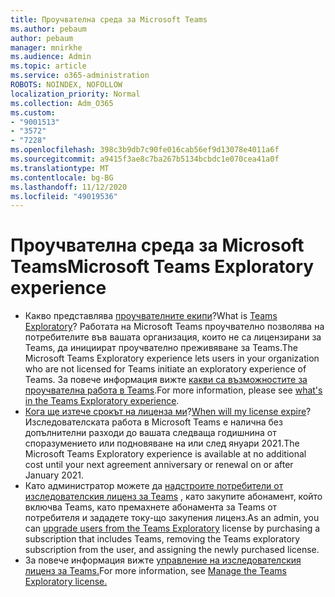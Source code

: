 ```yaml
---
title: Проучвателна среда за Microsoft Teams
ms.author: pebaum
author: pebaum
manager: mnirkhe
ms.audience: Admin
ms.topic: article
ms.service: o365-administration
ROBOTS: NOINDEX, NOFOLLOW
localization_priority: Normal
ms.collection: Adm_O365
ms.custom:
- "9001513"
- "3572"
- "7228"
ms.openlocfilehash: 398c3b9db7c90fe016cab56ef9d13078e4011a6f
ms.sourcegitcommit: a9415f3ae8c7ba267b5134bcbdc1e070cea41a0f
ms.translationtype: MT
ms.contentlocale: bg-BG
ms.lasthandoff: 11/12/2020
ms.locfileid: "49019536"
---
```

# <a name="microsoft-teams-exploratory-experience"></a><span data-ttu-id="24347-102">Проучвателна среда за Microsoft Teams</span><span class="sxs-lookup"><span data-stu-id="24347-102">Microsoft Teams Exploratory experience</span></span>

- <span data-ttu-id="24347-103">Какво представлява [проучвателните екипи](https://docs.microsoft.com/microsoftteams/teams-exploratory)?</span><span class="sxs-lookup"><span data-stu-id="24347-103">What is [Teams Exploratory](https://docs.microsoft.com/microsoftteams/teams-exploratory)?</span></span> <span data-ttu-id="24347-104">Работата на Microsoft Teams проучвателно позволява на потребителите във вашата организация, които не са лицензирани за Teams, да инициират проучвателно преживяване за Teams.</span><span class="sxs-lookup"><span data-stu-id="24347-104">The Microsoft Teams Exploratory experience lets users in your organization who are not licensed for Teams initiate an exploratory experience of Teams.</span></span> <span data-ttu-id="24347-105">За повече информация вижте [какви са възможностите за проучвателна работа в Teams](https://docs.microsoft.com/microsoftteams/teams-exploratory#whats-in-the-teams-exploratory-experience).</span><span class="sxs-lookup"><span data-stu-id="24347-105">For more information, please see [what's in the Teams Exploratory experience](https://docs.microsoft.com/microsoftteams/teams-exploratory#whats-in-the-teams-exploratory-experience).</span></span>
- <span data-ttu-id="24347-106">[Кога ще изтече срокът на лиценза ми](https://docs.microsoft.com/microsoftteams/teams-exploratory#how-long-does-the-teams-exploratory-experience-last)?</span><span class="sxs-lookup"><span data-stu-id="24347-106">[When will my license expire](https://docs.microsoft.com/microsoftteams/teams-exploratory#how-long-does-the-teams-exploratory-experience-last)?</span></span> <span data-ttu-id="24347-107">Изследователската работа в Microsoft Teams е налична без допълнителни разходи до вашата следваща годишнина от споразумението или подновяване на или след януари 2021.</span><span class="sxs-lookup"><span data-stu-id="24347-107">The Microsoft Teams Exploratory experience is available at no additional cost until your next agreement anniversary or renewal on or after January 2021.</span></span>
- <span data-ttu-id="24347-108">Като администратор можете да [надстроите потребители от изследователския лиценз за Teams](https://docs.microsoft.com/microsoftteams/teams-exploratory#upgrade-users-from-the-teams-exploratory-license) , като закупите абонамент, който включва Teams, като премахнете абонамента за Teams от потребителя и зададете току-що закупения лиценз.</span><span class="sxs-lookup"><span data-stu-id="24347-108">As an admin, you can [upgrade users from the Teams Exploratory](https://docs.microsoft.com/microsoftteams/teams-exploratory#upgrade-users-from-the-teams-exploratory-license) license by purchasing a subscription that includes Teams, removing the Teams exploratory subscription from the user, and assigning the newly purchased license.</span></span>
- <span data-ttu-id="24347-109">За повече информация вижте [управление на изследователския лиценз за Teams.](https://docs.microsoft.com/microsoftteams/teams-exploratory)</span><span class="sxs-lookup"><span data-stu-id="24347-109">For more information, see [Manage the Teams Exploratory license.](https://docs.microsoft.com/microsoftteams/teams-exploratory)</span></span>